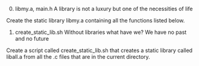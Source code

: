 0. libmy.a, main.h
A library is not a luxury but one of the necessities of life

Create the static library libmy.a containing all the functions listed below.


1. create_static_lib.sh
Without libraries what have we? We have no past and no future

Create a script called create_static_lib.sh that creates a static library called liball.a from all the .c files that are in the current directory.
